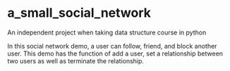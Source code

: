 # a_small_social_network
An independent project when taking data structure course in python

In this social network demo, a user can follow, friend, and block another user. 
This demo has the function of add a user, set a relationship between two users as well as terminate the relationship. 

